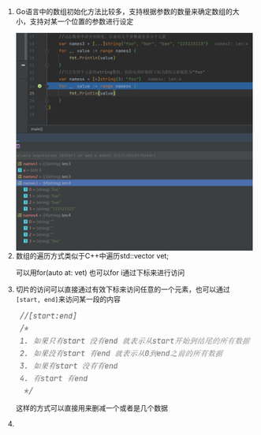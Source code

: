 1. Go语言中的数组初始化方法比较多，支持根据参数的数量来确定数组的大小，支持对某一个位置的参数进行设定

   <img src="./Collections.assets/image-20230213214202333.png" alt="image-20230213214202333" align="left" style="zoom:50%;" />

2. 数组的遍历方式类似于C++中遍历std::vector<T> vet;

   可以用for(auto at: vet) 也可以for i通过下标来进行访问

3. 切片的访问可以直接通过有效下标来访问任意的一个元素，也可以通过`[start, end]`来访问某一段的内容

   ![image-20230214223017582](./Collections.assets/image-20230214223017582.png)

   这样的方式可以直接用来删减一个或者是几个数据

4. 